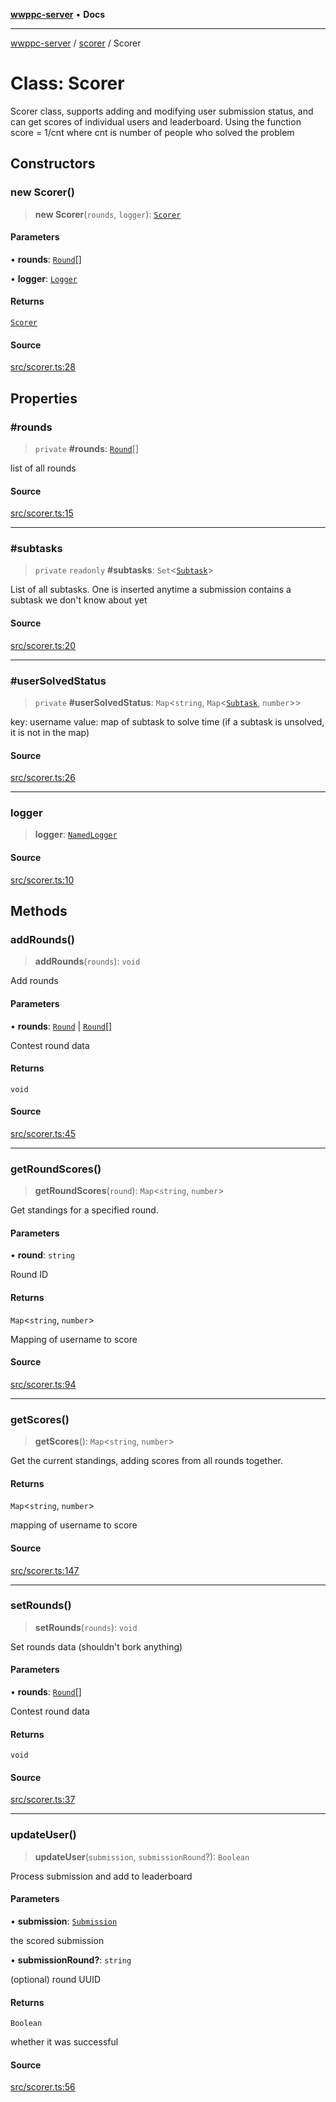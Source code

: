 [**wwppc-server**](../../README.md) • **Docs**

***

[wwppc-server](../../modules.md) / [scorer](../README.md) / Scorer

# Class: Scorer

Scorer class, supports adding and modifying user submission status, and can get scores of individual users and leaderboard.
Using the function score = 1/cnt where cnt is number of people who solved the problem

## Constructors

### new Scorer()

> **new Scorer**(`rounds`, `logger`): [`Scorer`](Scorer.md)

#### Parameters

• **rounds**: [`Round`](../../database/interfaces/Round.md)[]

• **logger**: [`Logger`](../../log/interfaces/Logger.md)

#### Returns

[`Scorer`](Scorer.md)

#### Source

[src/scorer.ts:28](https://github.com/WWPPC/WWPPC-server/blob/7d555ed708ef67895244cc584473d7c0aa4c1395/src/scorer.ts#L28)

## Properties

### #rounds

> `private` **#rounds**: [`Round`](../../database/interfaces/Round.md)[]

list of all rounds

#### Source

[src/scorer.ts:15](https://github.com/WWPPC/WWPPC-server/blob/7d555ed708ef67895244cc584473d7c0aa4c1395/src/scorer.ts#L15)

***

### #subtasks

> `private` `readonly` **#subtasks**: `Set`\<[`Subtask`](../interfaces/Subtask.md)\>

List of all subtasks. One is inserted anytime a submission contains a subtask we don't know about yet

#### Source

[src/scorer.ts:20](https://github.com/WWPPC/WWPPC-server/blob/7d555ed708ef67895244cc584473d7c0aa4c1395/src/scorer.ts#L20)

***

### #userSolvedStatus

> `private` **#userSolvedStatus**: `Map`\<`string`, `Map`\<[`Subtask`](../interfaces/Subtask.md), `number`\>\>

key: username
value: map of subtask to solve time (if a subtask is unsolved, it is not in the map)

#### Source

[src/scorer.ts:26](https://github.com/WWPPC/WWPPC-server/blob/7d555ed708ef67895244cc584473d7c0aa4c1395/src/scorer.ts#L26)

***

### logger

> **logger**: [`NamedLogger`](../../log/classes/NamedLogger.md)

#### Source

[src/scorer.ts:10](https://github.com/WWPPC/WWPPC-server/blob/7d555ed708ef67895244cc584473d7c0aa4c1395/src/scorer.ts#L10)

## Methods

### addRounds()

> **addRounds**(`rounds`): `void`

Add rounds

#### Parameters

• **rounds**: [`Round`](../../database/interfaces/Round.md) \| [`Round`](../../database/interfaces/Round.md)[]

Contest round data

#### Returns

`void`

#### Source

[src/scorer.ts:45](https://github.com/WWPPC/WWPPC-server/blob/7d555ed708ef67895244cc584473d7c0aa4c1395/src/scorer.ts#L45)

***

### getRoundScores()

> **getRoundScores**(`round`): `Map`\<`string`, `number`\>

Get standings for a specified round.

#### Parameters

• **round**: `string`

Round ID

#### Returns

`Map`\<`string`, `number`\>

Mapping of username to score

#### Source

[src/scorer.ts:94](https://github.com/WWPPC/WWPPC-server/blob/7d555ed708ef67895244cc584473d7c0aa4c1395/src/scorer.ts#L94)

***

### getScores()

> **getScores**(): `Map`\<`string`, `number`\>

Get the current standings, adding scores from all rounds together.

#### Returns

`Map`\<`string`, `number`\>

mapping of username to score

#### Source

[src/scorer.ts:147](https://github.com/WWPPC/WWPPC-server/blob/7d555ed708ef67895244cc584473d7c0aa4c1395/src/scorer.ts#L147)

***

### setRounds()

> **setRounds**(`rounds`): `void`

Set rounds data (shouldn't bork anything)

#### Parameters

• **rounds**: [`Round`](../../database/interfaces/Round.md)[]

Contest round data

#### Returns

`void`

#### Source

[src/scorer.ts:37](https://github.com/WWPPC/WWPPC-server/blob/7d555ed708ef67895244cc584473d7c0aa4c1395/src/scorer.ts#L37)

***

### updateUser()

> **updateUser**(`submission`, `submissionRound`?): `Boolean`

Process submission and add to leaderboard

#### Parameters

• **submission**: [`Submission`](../../database/interfaces/Submission.md)

the scored submission

• **submissionRound?**: `string`

(optional) round UUID

#### Returns

`Boolean`

whether it was successful

#### Source

[src/scorer.ts:56](https://github.com/WWPPC/WWPPC-server/blob/7d555ed708ef67895244cc584473d7c0aa4c1395/src/scorer.ts#L56)

